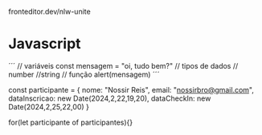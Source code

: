 fronteditor.dev/nlw-unite

# Javascript
  ´´´
// variáveis
const mensagem = "oi, tudo bem?"
// tipos de dados
  // number
  //string
// função
alert(mensagem)
´´´

const participante = {
  nome: "Nossir Reis",
  email: "nossirbro@gmail.com",
  dataInscricao: new Date(2024,2,22,19,20),
  dataCheckIn: new Date(2024,2,25,22,00)
}

for(let participante of participantes){}